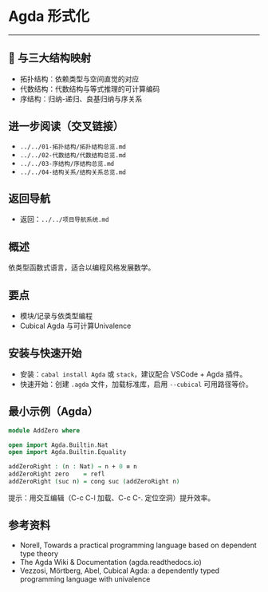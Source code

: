 # Agda 形式化

---

## 🔄 与三大结构映射

- 拓扑结构：依赖类型与空间直觉的对应
- 代数结构：代数结构与等式推理的可计算编码
- 序结构：归纳-递归、良基归纳与序关系

## 进一步阅读（交叉链接）

- `../../01-拓扑结构/拓扑结构总览.md`
- `../../02-代数结构/代数结构总览.md`
- `../../03-序结构/序结构总览.md`
- `../../04-结构关系/结构关系总览.md`

## 返回导航

- 返回：`../../项目导航系统.md`

## 概述

依类型函数式语言，适合以编程风格发展数学。

## 要点

- 模块/记录与依类型编程
- Cubical Agda 与可计算Univalence

## 安装与快速开始

- 安装：`cabal install Agda` 或 `stack`，建议配合 VSCode + Agda 插件。
- 快速开始：创建 `.agda` 文件，加载标准库，启用 `--cubical` 可用路径等价。

## 最小示例（Agda）

```agda
module AddZero where

open import Agda.Builtin.Nat
open import Agda.Builtin.Equality

addZeroRight : (n : Nat) → n + 0 ≡ n
addZeroRight zero    = refl
addZeroRight (suc n) = cong suc (addZeroRight n)
```

提示：用交互编辑（C-c C-l 加载、C-c C-. 定位空洞）提升效率。

## 参考资料

- Norell, Towards a practical programming language based on dependent type theory
- The Agda Wiki & Documentation (agda.readthedocs.io)
- Vezzosi, Mörtberg, Abel, Cubical Agda: a dependently typed programming language with univalence
